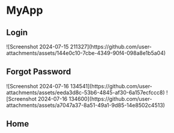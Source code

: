 # MyApp
<h2>Login</h2>
![Screenshot 2024-07-15 211327](https://github.com/user-attachments/assets/144e0c10-7cbe-4349-90f4-098a8e1b5a04)
<h2>Forgot Password</h2>
![Screenshot 2024-07-16 134541](https://github.com/user-attachments/assets/eeda3d8c-53b6-4845-af30-6a157ecfccc8)
![Screenshot 2024-07-16 134600](https://github.com/user-attachments/assets/a7047a37-8a51-49a1-9d85-14e8502c4513)
<h2>Home</h2>
